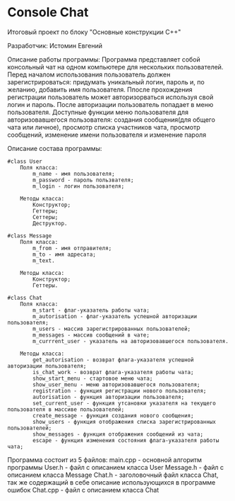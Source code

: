 # Console Chat

Итоговый проект по блоку "Основные конструкции С++"

Разработчик:    Истомин Евгений

Описание работы программы:
    Программа представляет собой консольный чат на одном компьютере для нескольких пользователей.
    Перед началом использования пользователь должен зарегистрироваться: придумать уникальный логин, пароль
    и, по желанию, добавить имя пользователя. Ппосле прохождения регистрации пользователь может авторизорваться
    используя свой логин и пароль. После авторизации пользователь попадает в меню пользователя. Доступные функции
    меню пользователя для авторизовавшегося пользователя: создания сообщения(для общего чата или личное), 
    просмотр списка участников чата, просмотр сообщений, изменение имени пользователя и изменение пароля

Описание состава программы:

    #class User
        Поля класса:
            m_name - имя пользователя;
            m_password - пароль пользвателя;
            m_login - логин пользователя;
        
        Методы класса:
            Конструктор;
            Геттеры;
            Сеттеры;
            Деструктор.

    #class Message
        Поля класса:
            m_from - имя отправителя;
            m_to - имя адресата;
            m_text.

        Методы класса:
            Конструктор;
            Геттеры.

    #class Chat
        Поля класса:
            m_start - флаг-указатель работы чата;
            m_autorisation - флаг-указатель успешной авторизации пользователя;
            m_users - массив зарегистрированных пользователей;
            m_messages - массив сообщений в чате;
            m_currrent_user - указатель на авторизовавшегося пользователя.

        Методы класса:
            get_autorisation - возврат флага-указателя успешной авторизации пользователя;
            is_chat_work - возврат флага-указателя работы чата;
            show_start_menu - стартовое меню чата;
            show_user_menu - меню авторизовавшегося пользователя;
            registration - функция регистрации нового пользователя;
            autorisation - функция авторизации пользователя;
            set_current_user - функция утсановки указателя на текущего пользователя в массиве пользователей;
            create_message - функция создания нового сообщения;
            show_users - функция отображения списка зарегистрированных пользователей;
            show_messages - функция отображения сообщений из чата;
            escape - функция изменения состояния флага-указателя работы чата;

Программа состоит из 5 файлов:
    main.cpp - основной алгоритм программы
    User.h - файл с описанием класса User
    Message.h - файл с описанием класса Message
    Chat.h - заголовочный файл класса Chat, так же содержащий в себе описание использующихся в программе ошибок
    Chat.cpp - файл с описанием класса Chat